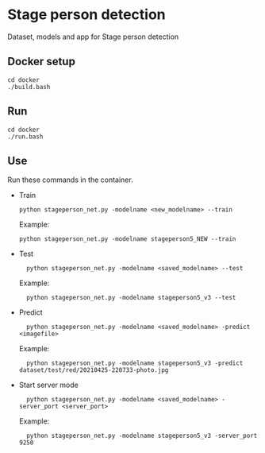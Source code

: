 # Stage person detection

Dataset, models and app for Stage person detection

## Docker setup

    cd docker
    ./build.bash

## Run

    cd docker
    ./run.bash

## Use

Run these commands in the container.

* Train

      python stageperson_net.py -modelname <new_modelname> --train

    Example:

      python stageperson_net.py -modelname stageperson5_NEW --train

* Test


        python stageperson_net.py -modelname <saved_modelname> --test 

    Example:

        python stageperson_net.py -modelname stageperson5_v3 --test 


* Predict 

        python stageperson_net.py -modelname <saved_modelname> -predict <imagefile>

    Example:

        python stageperson_net.py -modelname stageperson5_v3 -predict dataset/test/red/20210425-220733-photo.jpg

* Start server mode

        python stageperson_net.py -modelname <saved_modelname> -server_port <server_port>

    Example:

        python stageperson_net.py -modelname stageperson5_v3 -server_port 9250

